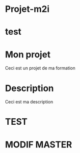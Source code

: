 # Projet-m2i
# test

# Mon projet

Ceci est un projet de ma formation 


# Description
Ceci est ma description

# TEST

# MODIF MASTER
